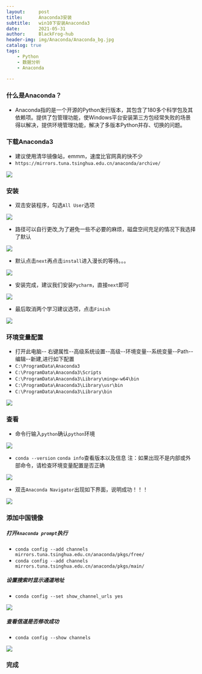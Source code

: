 ```yaml
---
layout:     post
title:      Anaconda3安装
subtitle:   win10下安装Anaconda3
date:       2021-05-31
author:     BlackFrog-hub
header-img: img/Anaconda/Anaconda_bg.jpg
catalog: true
tags:
    - Python
    - 数据分析
    - Anaconda
      
---
```


### 什么是Anaconda？

- Anaconda指的是一个开源的Python发行版本，其包含了180多个科学包及其依赖项。提供了包管理功能，使Windows平台安装第三方包经常失败的场景得以解决，提供环境管理功能，解决了多版本Python并存、切换的问题。

### 下载Anaconda3

- 建议使用清华镜像站，emmm，速度比官网真的快不少
- `https://mirrors.tuna.tsinghua.edu.cn/anaconda/archive/`

![](http://blackfrog.top/img/Anaconda/Anaconda3_1.jpg)

### 安装

- 双击安装程序，勾选`All User`选项

![](http://blackfrog.top/img/Anaconda/Anaconda3_2.jpg)

- 路径可以自行更改,为了避免一些不必要的麻烦，磁盘空间充足的情况下我选择了默认

![](http://blackfrog.top/img/Anaconda/Anaconda3_3.jpg)

- 默认点击`next`再点击`install`进入漫长的等待。。。

![](http://blackfrog.top/img/Anaconda/Anaconda3_4.jpg)

- 安装完成，建议我们安装`Pycharm`，直接`next`即可

![](http://blackfrog.top/img/Anaconda/Anaconda3_5.jpg)

- 最后取消两个学习建议选项，点击`Finish`

![](http://blackfrog.top/img/Anaconda/Anaconda3_6.jpg)



### 环境变量配置

- 打开此电脑-- 右键属性--高级系统设置--高级--环境变量--系统变量--Path--编辑--新建,进行如下配置
- `C:\ProgramData\Anaconda3`
- `C:\ProgramData\Anaconda3\Scripts`
- `C:\ProgramData\Anaconda3\Library\mingw-w64\bin`
- `C:\ProgramData\Anaconda3\Library\usr\bin`
- `C:\ProgramData\Anaconda3\Library\bin`

![](http://blackfrog.top/img/Anaconda/Anaconda3_7.jpg)

### 查看

- 命令行输入`python`确认`python`环境

![](http://blackfrog.top/img/Anaconda/Anaconda3_8.jpg)

- `conda --version` `conda info`查看版本以及信息 注：如果出现不是内部或外部命令，请检查环境变量配置是否正确

![](http://blackfrog.top/img/Anaconda/Anaconda3_9.jpg)

- 双击`Anaconda Navigator`出现如下界面，说明成功！！！

![](http://blackfrog.top/img/Anaconda/Anaconda3_10.jpg)

### 添加中国镜像

##### 打开`Anaconda prompt`执行

- `conda config --add channels mirrors.tuna.tsinghua.edu.cn/anaconda/pkgs/free/`
- `conda config --add channels mirrors.tuna.tsinghua.edu.cn/anaconda/pkgs/main/`

##### 设置搜索时显示通道地址

- `conda config --set show_channel_urls yes`

![](http://blackfrog.top/img/Anaconda/Anaconda3_11.jpg)

##### 查看信道是否修改成功

- `conda config --show channels`

![](http://blackfrog.top/img/Anaconda/Anaconda3_12.jpg)

### 完成





